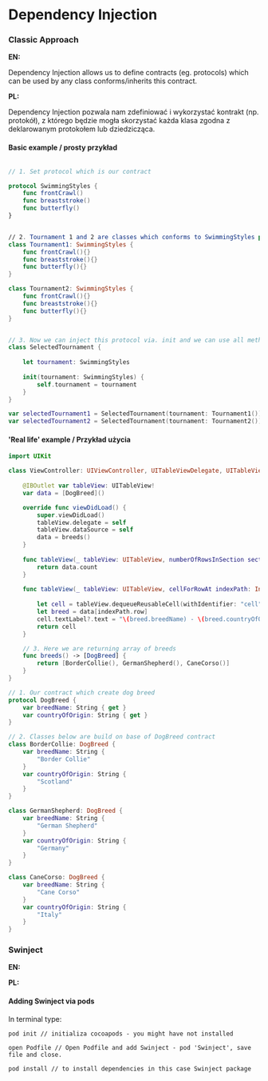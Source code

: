 # Dependency Injection

### Classic Approach

**EN:**

Dependency Injection allows us to define contracts (eg. protocols) which can be used by any class conforms/inherits this contract. 

**PL:**

Dependency Injection pozwala nam zdefiniować i wykorzystać kontrakt (np. protokół), z którego będzie mogła skorzystać każda klasa zgodna z deklarowanym protokołem lub dziedzicząca.


#### Basic example / prosty przykład

```swift 

// 1. Set protocol which is our contract 

protocol SwimmingStyles {
    func frontCrawl()
    func breaststroke()
    func butterfly()
}


// 2. Tournament 1 and 2 are classes which conforms to SwimmingStyles protocol. 
class Tournament1: SwimmingStyles {
    func frontCrawl(){}
    func breaststroke(){}
    func butterfly(){}
}

class Tournament2: SwimmingStyles {
    func frontCrawl(){}
    func breaststroke(){}
    func butterfly(){}
}


// 3. Now we can inject this protocol via. init and we can use all methods and values from protocol in each single case we create on its base
class SelectedTournament {
    
    let tournament: SwimmingStyles
    
    init(tournament: SwimmingStyles) {
        self.tournament = tournament
    }
}

var selectedTournament1 = SelectedTournament(tournament: Tournament1())
var selectedTournament2 = SelectedTournament(tournament: Tournament2())

``` 

#### 'Real life' example / Przykład użycia

```swift
import UIKit

class ViewController: UIViewController, UITableViewDelegate, UITableViewDataSource {
    
    @IBOutlet var tableView: UITableView!
    var data = [DogBreed]()

    override func viewDidLoad() {
        super.viewDidLoad()
        tableView.delegate = self
        tableView.dataSource = self
        data = breeds()
    }
    
    func tableView(_ tableView: UITableView, numberOfRowsInSection section: Int) -> Int {
        return data.count
    }
    
    func tableView(_ tableView: UITableView, cellForRowAt indexPath: IndexPath) -> UITableViewCell {
        
        let cell = tableView.dequeueReusableCell(withIdentifier: "cell", for: indexPath)
        let breed = data[indexPath.row]
        cell.textLabel?.text = "\(breed.breedName) - \(breed.countryOfOrigin)"
        return cell
    }

    // 3. Here we are returning array of breeds
    func breeds() -> [DogBreed] {
        return [BorderCollie(), GermanShepherd(), CaneCorso()]
    }
}

// 1. Our contract which create dog breed
protocol DogBreed {
    var breedName: String { get }
    var countryOfOrigin: String { get }
}

// 2. Classes below are build on base of DogBreed contract 
class BorderCollie: DogBreed {
    var breedName: String {
        "Border Collie"
    }
    var countryOfOrigin: String {
        "Scotland"
    }
}

class GermanShepherd: DogBreed {
    var breedName: String {
        "German Shepherd"
    }
    var countryOfOrigin: String {
        "Germany"
    }
}

class CaneCorso: DogBreed {
    var breedName: String {
        "Cane Corso"
    }
    var countryOfOrigin: String {
        "Italy"
    }
}

```

### Swinject 

**EN:**

**PL:**

#### Adding Swinject via pods

In terminal type: 

```
pod init // initializa cocoapods - you might have not installed 

open Podfile // Open Podfile and add Swinject - pod 'Swinject', save file and close.

pod install // to install dependencies in this case Swinject package
```
